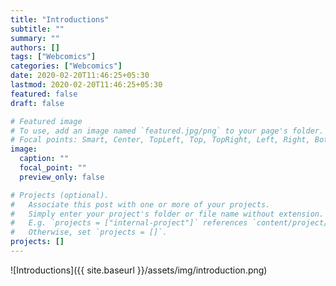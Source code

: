 ```yaml
---
title: "Introductions"
subtitle: ""
summary: ""
authors: []
tags: ["Webcomics"]
categories: ["Webcomics"]
date: 2020-02-20T11:46:25+05:30
lastmod: 2020-02-20T11:46:25+05:30
featured: false
draft: false

# Featured image
# To use, add an image named `featured.jpg/png` to your page's folder.
# Focal points: Smart, Center, TopLeft, Top, TopRight, Left, Right, BottomLeft, Bottom, BottomRight.
image:
  caption: ""
  focal_point: ""
  preview_only: false

# Projects (optional).
#   Associate this post with one or more of your projects.
#   Simply enter your project's folder or file name without extension.
#   E.g. `projects = ["internal-project"]` references `content/project/deep-learning/index.md`.
#   Otherwise, set `projects = []`.
projects: []
---
```


![Introductions]({{ site.baseurl }}/assets/img/introduction.png)
